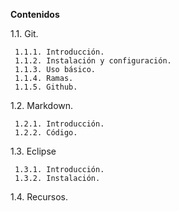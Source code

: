 **Contenidos**

1.1. Git.

     1.1.1. Introducción.
     1.1.2. Instalación y configuración.
     1.1.3. Uso básico.
     1.1.4. Ramas.
     1.1.5. Github.

1.2. Markdown.

     1.2.1. Introducción.
     1.2.2. Código.

1.3. Eclipse

     1.3.1. Introducción.
     1.3.2. Instalación.

1.4. Recursos.

